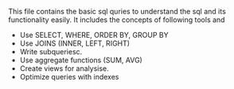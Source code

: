 This file contains the basic sql quries to understand the sql and its functionality easily.
It includes the concepts of following tools and 
 * Use SELECT, WHERE, ORDER BY, GROUP BY
 * Use JOINS (INNER, LEFT, RIGHT)
 * Write subqueriesc.
 * Use aggregate functions (SUM, AVG)
 * Create views for analysise.
 * Optimize queries with indexes
